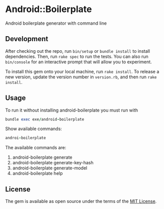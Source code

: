 # Android::Boilerplate

Android boilerplate generator with command line

## Development

After checking out the repo, run `bin/setup` or `bundle install` to install dependencies. Then, run `rake spec` to run the tests. You can also run `bin/console` for an interactive prompt that will allow you to experiment.

To install this gem onto your local machine, run `rake install`. To release a new version, update the version number in `version.rb`, and then run `rake install`.

## Usage

To run it without installing android-boilerplate you must run with 
```ruby
bundle exec exe/android-boilerplate
```
Show available commands:
```ruby
androi-boilerplate
```
The available commands are:

1. android-boilerplate generate
2. android-boilerplate generate-key-hash
3. android-boilerplate generate-model 
4. android-boilerplate help


## License

The gem is available as open source under the terms of the [MIT License](http://opensource.org/licenses/MIT).


